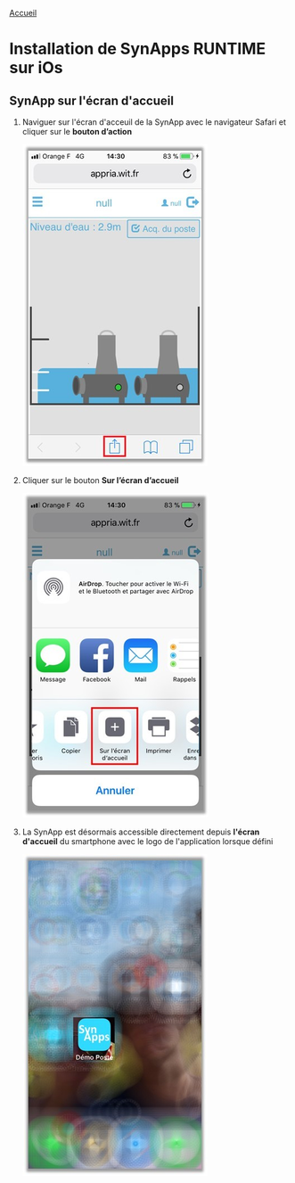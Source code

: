 [Accueil](../)

# Installation de SynApps RUNTIME sur **iOs**


## SynApp sur l'écran d'accueil

1. Naviguer sur l'écran d'acceuil de la SynApp avec le navigateur Safari et cliquer sur le **bouton d’action**

    ![MacOs](assets/iOs1.jpg)

2. Cliquer sur le bouton **Sur l’écran d’accueil**

    ![MacOs](assets/iOs2.jpg)

3. La SynApp est désormais accessible directement depuis **l'écran d'accueil** du smartphone avec le logo de l'application lorsque défini 

    ![MacOs](assets/iOs3.jpg)